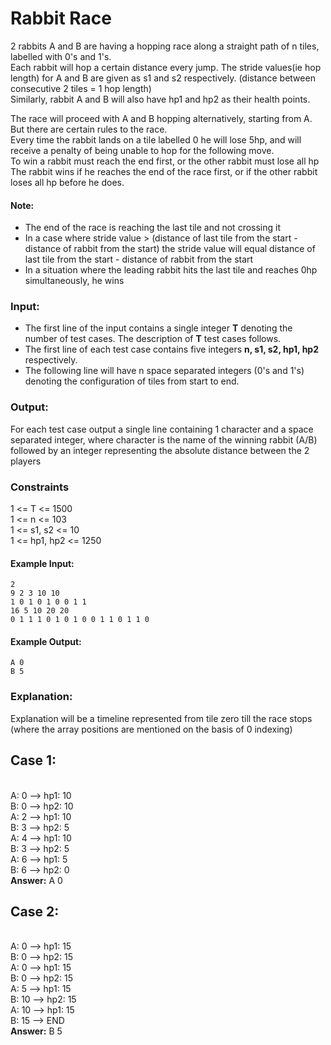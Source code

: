 # Rabbit Race
2 rabbits A and B are having a hopping race along a straight path of n tiles, labelled with 0's and 1's.
<br>Each rabbit will hop a certain distance every jump. The stride values(ie hop length) for A and B are given as s1 and s2 respectively. (distance between consecutive 2 tiles = 1 hop length)
<br>Similarly, rabbit A and B will also have hp1 and hp2 as their health points.

The race will proceed with A and B hopping alternatively, starting from A. But there are certain rules to the race.
<br>Every time the rabbit lands on a tile labelled 0 he will lose 5hp, and will receive a penalty of being unable to hop for the following move.
<br>To win a rabbit must reach the end first, or the other rabbit must lose all hp
<br>The rabbit wins if he reaches the end of the race first, or if the other rabbit loses all hp before he does.

#### Note:
* The end of the race is reaching the last tile and not crossing it
* In a case where stride value > (distance of last tile from the start - distance of rabbit from the start) the stride value will equal distance of last tile from the start - distance of rabbit from the start
* In a situation where the leading rabbit hits the last tile and reaches 0hp simultaneously, he wins

### Input:
* The first line of the input contains a single integer **T** denoting the number of test cases. The description of **T** test cases follows.
* The first line of each test case contains five integers **n, s1, s2, hp1, hp2** respectively.
* The following line will have n space separated integers (0's and 1's) denoting the configuration of tiles from start to end.

### Output:
For each test case output a single line containing 1 character and a space separated integer, where character is the name of the winning rabbit (A/B) followed by an integer representing the absolute distance between the 2 players

### Constraints
1 <= T <= 1500
<br>1 <= n <= 103
<br>1 <= s1, s2 <= 10
<br>1 <= hp1, hp2 <= 1250

#### Example Input:
```
2
9 2 3 10 10
1 0 1 0 1 0 0 1 1
16 5 10 20 20
0 1 1 1 0 1 0 1 0 0 1 1 0 1 1 0
```

#### Example Output:
```
A 0
B 5
```

### Explanation:
Explanation will be a timeline represented from tile zero till the race stops (where the array positions are mentioned on the basis of 0 indexing)

## Case 1:
<br>A: 0 --> hp1: 10
<br>B: 0 --> hp2: 10
<br>A: 2 --> hp1: 10
<br>B: 3 --> hp2: 5
<br>A: 4 --> hp1: 10
<br>B: 3 --> hp2: 5
<br>A: 6 --> hp1: 5
<br>B: 6 --> hp2: 0
<br>**Answer:** A 0

## Case 2:
<br>A: 0 --> hp1: 15
<br>B: 0 --> hp2: 15
<br>A: 0 --> hp1: 15
<br>B: 0 --> hp2: 15
<br>A: 5 --> hp1: 15
<br>B: 10 --> hp2: 15
<br>A: 10 --> hp1: 15
<br>B: 15 --> END
<br>**Answer:** B 5
